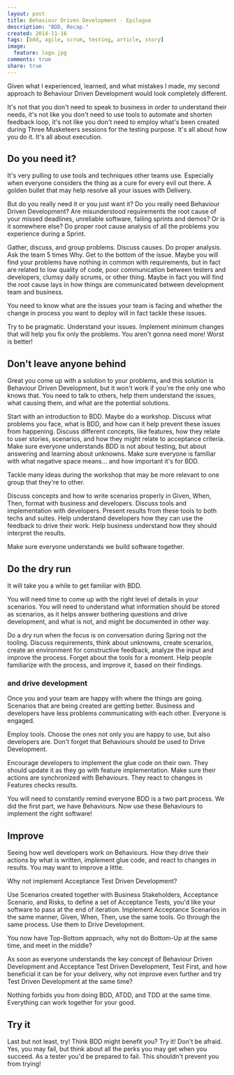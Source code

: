 ```yaml
---
layout: post
title: Behaviour Driven Development - Epilogue
description: "BDD, Recap."
created: 2014-11-16
tags: [bdd, agile, scrum, testing, article, story]
image:
  feature: logo.jpg
comments: true
share: true
---
```


Given what I experienced, learned, and what mistakes I made, my second approach to Behaviour Driven Development would look completely different.

It's not that you don't need to speak to business in order to understand their needs, it's not like you don't need to use tools to automate and shorten feedback loop, it's not like you don't need to employ what's been created during Three Musketeers sessions for the testing purpose. It's all about how you do it. It's all about execution.

## Do you need it?

It's very pulling to use tools and techniques other teams use. Especially when everyone considers the thing as a cure for every evil out there. A golden bullet that may help resolve all your issues with Delivery.

But do you really need it or you just want it? Do you really need Behaviour Driven Development? Are misunderstood requirements the root cause of your missed deadlines, unreliable software, failing sprints and demos? Or is it somewhere else? Do proper root cause analysis of all the problems you experience during a Sprint.

Gather, discuss, and group problems. Discuss causes. Do proper analysis. Ask the team 5 times Why. Get to the bottom of the issue. Maybe you will find your problems have nothing in common with requirements, but in fact are related to low quality of code, poor communication between testers and developers, clumsy daily scrums, or other thing. Maybe in fact you will find the root cause lays in how things are communicated between development team and business.

You need to know what are the issues your team is facing and whether the change in process you want to deploy will in fact tackle these issues.

Try to be pragmatic. Understand your issues. Implement minimum changes that will help you fix only the problems. You aren't gonna need more! Worst is better!

## Don't leave anyone behind

Great you come up with a solution to your problems, and this solution is Behaviour Driven Development, but it won't work if you're the only one who knows that. You need to talk to others, help them understand the issues, what causing them, and what are the potential solutions.

Start with an introduction to BDD. Maybe do a workshop. Discuss what problems you face, what is BDD, and how can it help prevent these issues from happening. Discuss different concepts, like features, how they relate to user stories, scenarios, and how they might relate to acceptance criteria. Make sure everyone understands BDD is not about testing, but about answering and learning about unknowns. Make sure everyone is familiar with what negative space means... and how important it's for BDD.

Tackle many ideas during the workshop that may be more relevant to one group that they're to other.

Discuss concepts and how to write scenarios properly in Given, When, Then, format with business and developers. Discuss tools and implementation with developers. Present results from these tools to both techs and suites. Help understand developers how they can use the feedback to drive their work. Help business understand how they should interpret the results.

Make sure everyone understands we build software together.

## Do the dry run

It will take you a while to get familiar with BDD.

You will need time to come up with the right level of details in your scenarios. You will need to understand what information should be stored as scenarios, as it helps answer bothering questions and drive development, and what is not, and might be documented in other way.

Do a dry run when the focus is on conversation during Spring not the tooling. Discuss requirements, think about unknowns, create scenarios, create an environment for constructive feedback, analyze the input and improve the process. Forget about the tools for a moment. Help people familiarize with the process, and improve it, based on their findings.

### and drive development

Once you and your team are happy with where the things are going. Scenarios that are being created are getting better. Business and developers have less problems communicating with each other. Everyone is engaged.

Employ tools. Choose the ones not only you are happy to use, but also developers are. Don't forget that Behaviours should be used to Drive Development.

Encourage developers to implement the glue code on their own. They should update it as they go with feature implementation. Make sure their actions are synchronized with Behaviours. They react to changes in Features checks results.

You will need to constantly remind everyone BDD is a two part process. We did the first part, we have Behaviours. Now use these Behaviours to implement the right software!

## Improve

Seeing how well developers work on Behaviours. How they drive their actions by what is written, implement glue code, and react to changes in results. You may want to improve a little.

Why not implement Acceptance Test Driven Development?

Use Scenarios created together with Business Stakeholders, Acceptance Scenario, and Risks, to define a set of Acceptance Tests, you'd like your software to pass at the end of iteration. Implement Acceptance Scenarios in the same manner, Given, When, Then, use the same tools. Go through the same process. Use them to Drive Development.

You now have Top-Bottom approach, why not do Bottom-Up at the same time, and meet in the middle?

As soon as everyone understands the key concept of Behaviour Driven Development and Acceptance Test Driven Development, Test First, and how beneficial it can be for your delivery, why not improve even further and try Test Driven Development at the same time?

Nothing forbids you from doing BDD, ATDD, and TDD at the same time. Everything can work together for your good.

## Try it

Last but not least, try! Think BDD might benefit you? Try it! Don't be afraid. Yes, you may fail, but think about all the perks you may get when you succeed. As a tester you'd be prepared to fail. This shouldn't prevent you from trying!
